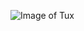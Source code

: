 ![Image of Tux](https://freepngimg.com/thumb/penguin/75902-tux-kernel-racer-penguins-linux-penguin.png)
